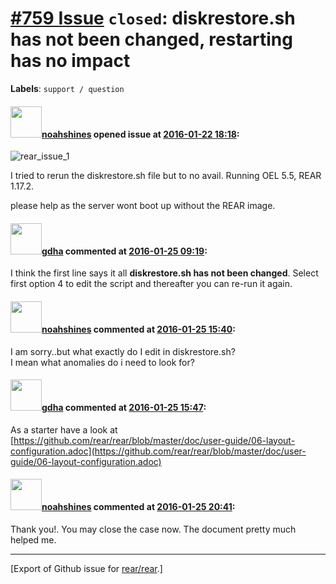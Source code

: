 [\#759 Issue](https://github.com/rear/rear/issues/759) `closed`: diskrestore.sh has not been changed, restarting has no impact
==============================================================================================================================

**Labels**: `support / question`

#### <img src="https://avatars.githubusercontent.com/u/15383832?v=4" width="50">[noahshines](https://github.com/noahshines) opened issue at [2016-01-22 18:18](https://github.com/rear/rear/issues/759):

![rear\_issue\_1](https://cloud.githubusercontent.com/assets/15383832/12518808/bc8f8adc-c108-11e5-88fe-5ac3eca9738d.PNG)

I tried to rerun the diskrestore.sh file but to no avail. Running OEL
5.5, REAR 1.17.2.

please help as the server wont boot up without the REAR image.

#### <img src="https://avatars.githubusercontent.com/u/888633?u=cdaeb31efcc0048d3619651aa18dd4b76e636b21&v=4" width="50">[gdha](https://github.com/gdha) commented at [2016-01-25 09:19](https://github.com/rear/rear/issues/759#issuecomment-174445225):

I think the first line says it all **diskrestore.sh has not been
changed**. Select first option 4 to edit the script and thereafter you
can re-run it again.

#### <img src="https://avatars.githubusercontent.com/u/15383832?v=4" width="50">[noahshines](https://github.com/noahshines) commented at [2016-01-25 15:40](https://github.com/rear/rear/issues/759#issuecomment-174546988):

I am sorry..but what exactly do I edit in diskrestore.sh?  
I mean what anomalies do i need to look for?

#### <img src="https://avatars.githubusercontent.com/u/888633?u=cdaeb31efcc0048d3619651aa18dd4b76e636b21&v=4" width="50">[gdha](https://github.com/gdha) commented at [2016-01-25 15:47](https://github.com/rear/rear/issues/759#issuecomment-174549148):

As a starter have a look at
[https://github.com/rear/rear/blob/master/doc/user-guide/06-layout-configuration.adoc](https://github.com/rear/rear/blob/master/doc/user-guide/06-layout-configuration.adoc)

#### <img src="https://avatars.githubusercontent.com/u/15383832?v=4" width="50">[noahshines](https://github.com/noahshines) commented at [2016-01-25 20:41](https://github.com/rear/rear/issues/759#issuecomment-174656302):

Thank you!. You may close the case now. The document pretty much helped
me.

------------------------------------------------------------------------

\[Export of Github issue for
[rear/rear](https://github.com/rear/rear).\]
